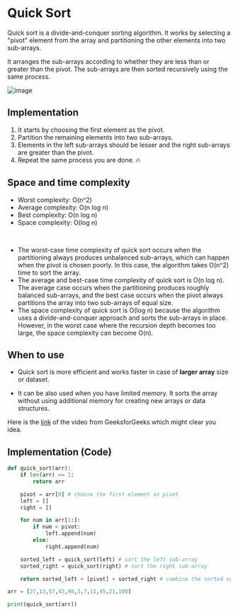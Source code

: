 # Quick Sort

Quick sort is a divide-and-conquer sorting algorithm. It works by selecting a "pivot" element from the array and partitioning the other elements into two sub-arrays. 

It arranges the sub-arrays according to whether they are less than or greater than the pivot. The sub-arrays are then sorted recursively using the same process. 

![image](https://user-images.githubusercontent.com/33658792/236675902-3e833b37-e93b-4596-8c18-98a35f8dfc3f.png)

## Implementation

1. It starts by choosing the first element as the pivot.
2. Partition the remaining elements into two sub-arrays. 
3. Elements in the left sub-arrays should be lesser and the right sub-arrays are greater than the pivot.
4. Repeat the same process you are done. :fire:

## Space and time complexity

* Worst complexity: O(n^2)
* Average complexity: O(n log n)
* Best complexity: O(n log n)
* Space complexity: O(log n)

<br>

* The worst-case time complexity of quick sort occurs when the partitioning always produces unbalanced sub-arrays, which can happen when the pivot is chosen poorly. In this case, the algorithm takes O(n^2) time to sort the array.
* The average and best-case time complexity of quick sort is O(n log n). The average case occurs when the partitioning produces roughly balanced sub-arrays, and the best case occurs when the pivot always partitions the array into two sub-arrays of equal size.
* The space complexity of quick sort is O(log n) because the algorithm uses a divide-and-conquer approach and sorts the sub-arrays in place. However, in the worst case where the recursion depth becomes too large, the space complexity can become O(n).

## When to use

- Quick sort is more efficient and works faster in case of **larger array** size or dataset.

- It can be also used when you have limited memory.  It sorts the array without using additional memory for creating new arrays or data structures.

Here is the [link](https://www.youtube.com/watch?v=PgBzjlCcFvc) of the video from GeeksforGeeks which might clear you idea.

## Implementation (Code)

```python
def quick_sort(arr):
    if len(arr) <= 1:
        return arr

    pivot = arr[0] # choose the first element as pivot
    left = []
    right = []

    for num in arr[1:]:
        if num < pivot:
            left.append(num)
        else:
            right.append(num)

    sorted_left = quick_sort(left) # sort the left sub-array
    sorted_right = quick_sort(right) # sort the right sub-array

    return sorted_left + [pivot] + sorted_right # combine the sorted sub-arrays

arr = [27,13,57,43,98,3,7,11,45,21,100]

print(quick_sort(arr))
```
